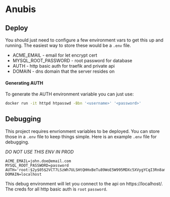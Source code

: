 # Anubis

## Deploy
You should just need to configure a few environment vars to get this up and running.
The easiest way to store these would be a `.env` file.

- ACME_EMAIL - email for let encrypt cert
- MYSQL_ROOT_PASSWORD - root password for database
- AUTH - http basic auth for traefik and private api
- DOMAIN - dns domain that the server resides on

#### Generating AUTH
To generate the AUTH environment variable you can just use: 

```bash
docker run -it httpd htpasswd -Bbn '<username>' '<password>' 
```

## Debugging
This project requires envrionment variables to be deployed. You can store those in
a `.env` file to keep things simple. Here is an example `.env` file for debugging.

*DO NOT USE THIS ENV IN PROD*

```
ACME_EMAIL=john.doe@email.com
MYSQL_ROOT_PASSWORD=password
AUTH='root:$2y$05$2VCT7LSzWh7ULSHtQHHxBeTu89WoE5W995MDXc5XVygYCqI3Rn8am'
DOMAIN=localhost
```

This debug environment will let you connect to the api on https://localhost/.
The creds for all http basic auth is `root` `password`.
